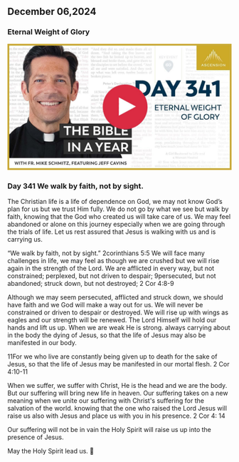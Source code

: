 ## December 06,2024

### Eternal Weight of Glory

[![Eternal Weight of Glory](https://raw.githubusercontent.com/linusjf/BIAY/main/December/jpgs/Day341.jpg)](https://youtu.be/_JwmReST630 "Eternal Weight of Glory")

### Day 341 We walk by faith, not by sight.

The Christian life is a life of dependence on God, we may not know God’s plan for us but we trust Him fully. We do not go by what we see but walk by faith, knowing that the God who created us will take care of us. We may feel abandoned or alone on this journey especially when we are going through the trials of life. Let us rest assured that Jesus is walking with us and is carrying us.

“We walk by faith, not by sight.” 2corinthians 5:5
We will face many challenges in life, we may feel as though we are crushed but we will rise again in the strength of the Lord.
We are afflicted in every way, but not constrained; perplexed, but not driven to despair;
9persecuted, but not abandoned; struck down, but not destroyed;
2 Cor 4:8-9

Although we may seem persecuted, afflicted and struck down, we should have faith and we God will make a way out for us. We will never be constrained or driven to despair or destroyed. We will rise up with wings as eagles and our strength will be renewed. The Lord Himself will hold our hands and lift us up. When we are weak He is strong.
always carrying about in the body the dying of Jesus, so that the life of Jesus may also be manifested in our body.

11For we who live are constantly being given up to death for the sake of Jesus, so that the life of Jesus may be manifested in our mortal flesh. 2 Cor 4:10-11

When we suffer, we suffer with Christ, He is the head and we are the body. But our suffering will bring new life in heaven. Our suffering takes on a new meaning when we unite our suffering with Christ's suffering for the salvation of the world.
knowing that the one who raised the Lord Jesus will raise us also with Jesus and place us with you in his presence. 2 Cor 4: 14

Our suffering will not be in vain the Holy Spirit will raise us up into the presence of Jesus.

May the Holy Spirit lead us. 🙏
